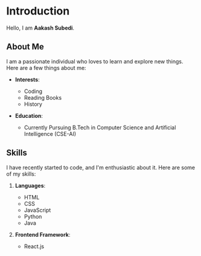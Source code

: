 # Introduction

Hello, I am **Aakash Subedi**.

## About Me

I am a passionate individual who loves to learn and explore new things. Here are a few things about me:

- **Interests**: 
  - Coding
  - Reading Books
  - History

- **Education**: 
  - Currently Pursuing B.Tech in Computer Science and Artificial Intelligence (CSE-AI)

## Skills

I have recently started to code, and I'm enthusiastic about it. Here are some of my skills:

1. **Languages**:
   - HTML
   - CSS
   - JavaScript
   - Python
   - Java

2. **Frontend Framework**:
   - React.js


